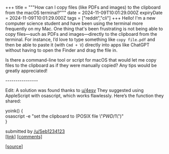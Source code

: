 +++
title = """How can I copy files (like PDFs and images) to the clipboard from the macOS terminal?"""
date = 2024-11-09T10:01:29.000Z
expiryDate = 2024-11-09T10:01:29.000Z
tags = ["reddit","cli"]
+++
Hello! I'm a new computer science student and have been using the terminal more frequently on my Mac. One thing that's been frustrating is not being able to copy files—such as PDFs and images—directly to the clipboard from the terminal. For instance, I’d love to type something like `copy file.pdf` and then be able to paste it (with `Cmd + V`) directly into apps like ChatGPT without having to open the Finder and drag the file in.

Is there a command-line tool or script for macOS that would let me copy files to the clipboard as if they were manually copied? Any tips would be greatly appreciated!

\----------------

Edit: A solution was found thanks to [u/4esv](/u/4esv) They suggested using AppleScript with osascript, which works flawlessly. Here’s the function they shared:

yoink() {  
osascript -e "set the clipboard to (POSIX file \\"$PWD/$1\\")"  
}

submitted by [/u/Seb1234123](https://www.reddit.com/user/Seb1234123)  
[\[link\]](https://www.reddit.com/r/commandline/comments/1gn6wf1/how_can_i_copy_files_like_pdfs_and_images_to_the/) [\[comments\]](https://www.reddit.com/r/commandline/comments/1gn6wf1/how_can_i_copy_files_like_pdfs_and_images_to_the/)

[[source]](https://www.reddit.com/r/commandline/comments/1gn6wf1/how_can_i_copy_files_like_pdfs_and_images_to_the/)
